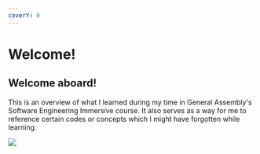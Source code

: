 ```yaml
---
coverY: 0
---
```


# Welcome!

## Welcome aboard!

This is an overview of what I learned during my time in General Assembly's Software Engineering Immersive course. It also serves as a way for me to reference certain codes or concepts which I might have forgotten while learning.

![](https://thumbs.gfycat.com/JollyHalfBlowfish-size\_restricted.gif)
